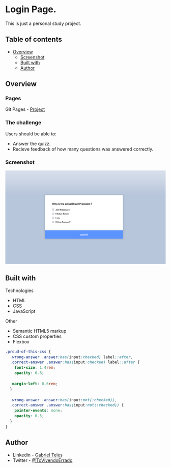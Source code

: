 # Login Page.

This is just a personal study project.

## Table of contents

- [Overview](#overview)
  - [Screenshot](#screenshot)
  - [Built with](#built-with)
  - [Author](#author)

## Overview

### Pages

Git Pages - [Project](https://gabrielfteles.github.io/QuizzApp/)

### The challenge

Users should be able to:

- Answer the quizz.
- Recieve feedback of how many questions was answered correctly.

### Screenshot

![](./screenshot.png)

## Built with

Technologies

- HTML
- CSS
- JavaScript

Other

- Semantic HTML5 markup
- CSS custom properties
- Flexbox

```css
.proud-of-this-css {
  .wrong-answer .answer:has(input:checked) label::after,
  .correct-answer .answer:has(input:checked) label::after {
    font-size: 1.4rem;
    opacity: 0.6;

   margin-left: 0.6rem;
  }

  .wrong-answer .answer:has(input:not(:checked)),
  .correct-answer .answer:has(input:not(:checked)) {
    pointer-events: none;
    opacity: 0.5;
  }
}
```

## Author

- Linkedin - [Gabriel Teles](https://www.linkedin.com/in/gabriel-teles-b28709234/)
- Twitter - [@ToVivendoErrado](https://www.twitter.com/ToVivendoErrado)
